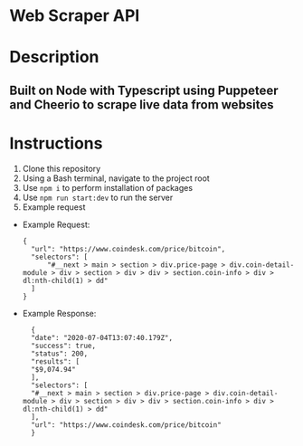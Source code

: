 # Web Scraper API

# Description

## Built on Node with Typescript using Puppeteer and Cheerio to scrape live data from websites

# Instructions

1. Clone this repository
1. Using a Bash terminal, navigate to the project root
1. Use `npm i` to perform installation of packages
1. Use `npm run start:dev` to run the server
1. Example request

- Example Request:
  ```
  {
    "url": "https://www.coindesk.com/price/bitcoin",
    "selectors": [
        "#__next > main > section > div.price-page > div.coin-detail-module > div > section > div > div > section.coin-info > div > dl:nth-child(1) > dd"
    ]
  }
  ```
- Example Response:
  ```
    {
    "date": "2020-07-04T13:07:40.179Z",
    "success": true,
    "status": 200,
    "results": [
    "$9,074.94"
    ],
    "selectors": [
    "#__next > main > section > div.price-page > div.coin-detail-module > div > section > div > div > section.coin-info > div > dl:nth-child(1) > dd"
    ],
    "url": "https://www.coindesk.com/price/bitcoin"
    }
  ```
